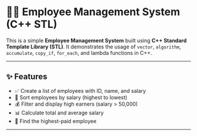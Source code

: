# 🧑‍💼 Employee Management System (C++ STL)

This is a simple **Employee Management System** built using **C++ Standard Template Library (STL)**. It demonstrates the usage of `vector`, `algorithm`, `accumulate`, `copy_if`, `for_each`, and lambda functions in C++.

---

## ✨ Features

- ✅ Create a list of employees with ID, name, and salary  
- 🔽 Sort employees by salary (highest to lowest)  
- 💰 Filter and display high earners (salary > 50,000)  
- 📊 Calculate total and average salary  
- 🥇 Find the highest-paid employee  

---
